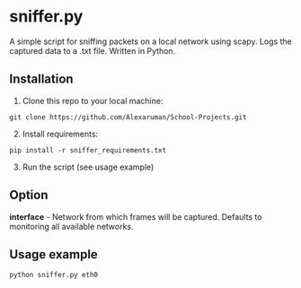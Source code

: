 # sniffer.py
A simple script for sniffing packets on a local network using scapy. Logs the captured data to a .txt file. Written in Python.

## Installation
1. Clone this repo to your local machine:
```
git clone https://github.com/Alexaruman/School-Projects.git
```
2. Install requirements:
```
pip install -r sniffer_requirements.txt
```
3. Run the script (see usage example)

## Option
**interface** - Network from which frames will be captured. Defaults to monitoring all available networks.

## Usage example
```python
python sniffer.py eth0
```
